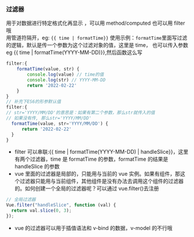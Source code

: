 ### 过滤器

用于对数据进行特定格式化再显示 ，可以用 method/computed 也可以用 filter 哦  
用管道符隔开，eg: `{{ time | formatTime}}`
使用示例：`formatTime`里面写过滤的逻辑，默认是传一个参数为这个过滤对象的值，这里是 time，
也可以传入参数 eg {{ time | formatTime(YYYY-MM-DD)}},然后函数这么写

```js
filter:{
    formatTime(value, str) {
        console.log(value) // time的值
        console.log(str) // YYYY-MM-DD
        return '2022-02-22'
    }
}
// 补充下ES6的形参默认值
filter:{
// str='YYYY/MM/DD'的意思是：如果有第二个参数，那么str就传入的值
// 如果没有传, 那么str='YYYY/MM/DD'
  formatTime(value, str='YYYY/MM/DD') {
      return '2022-02-22'
  }
}
```

- filter 可以串联:{{ time | formatTime(YYYY-MM-DD) | handleSlice}}，这里有两个过滤器，time 是 formatTime 的参数，formatTime 的结果是 handleSlice 的参数
- vue 里面的过滤器是局部的，只能用与当前的 vue 实例。如果有组件，那这个过滤器只能用与当前组件，其他组件是没有办法去调用这个组件的过滤器的。如何创建一个全局的过滤器呢？可以通过 vue.filter()去注册

```js
// 全局过滤器
Vue.filter("handleSlice", function (val) {
  return val.slice(0, 3);
});
```

- vue 的过滤器可以用于插值语法和 v-bind 的数据，v-model 的不行哦
